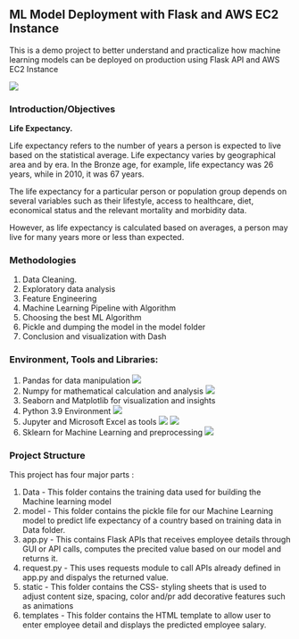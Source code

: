 ## ML Model Deployment with Flask and AWS EC2 Instance
This is a demo project to better understand and practicalize how machine learning models can be deployed on production using Flask API and AWS EC2 Instance

![](Life_expectancy_flask_frame_work.PNG)

### Introduction/Objectives
<p><strong>Life Expectancy.</strong>
<p>Life expectancy refers to the number of years a person is expected to live based on the statistical average. Life expectancy varies by geographical area and by era. In the Bronze age, for example, life expectancy was 26 years, while in 2010, it was 67 years. </p>
<p>The life expectancy for a particular person or population group depends on several variables such as their lifestyle, access to healthcare, diet, economical status and the relevant mortality and morbidity data.</p>
<p>However, as life expectancy is calculated based on averages, a person may live for many years more or less than expected. </p>



### Methodologies
1.	Data Cleaning.
2.	Exploratory data analysis
3.	Feature Engineering
4.	Machine Learning Pipeline with Algorithm
5.  Choosing the best ML Algorithm
6.  Pickle and dumping the model in the model folder
5.	Conclusion and visualization with Dash

### Environment, Tools and Libraries:
1.	Pandas for data manipulation <img src="https://img.shields.io/badge/pandas-%23150458.svg?style=for-the-badge&logo=pandas&logoColor=white">
2.	Numpy for mathematical calculation and analysis <img src="https://img.shields.io/badge/numpy-%23013243.svg?style=for-the-badge&logo=numpy&logoColor=white">
3.	Seaborn and Matplotlib for visualization and insights
4.	Python 3.9 Environment <img src="https://img.shields.io/badge/python-%2314354C.svg?style=for-the-badge&logo=python&logoColor=white">
5.	Jupyter and Microsoft Excel as tools <img src="https://img.shields.io/badge/Microsoft_Excel-217346?style=for-the-badge&logo=microsoft-excel&logoColor=white"> <img src="https://img.shields.io/badge/Jupyter-F37626.svg?&style=for-the-badge&logo=Jupyter&logoColor=white" >
6. Sklearn for Machine Learning and preprocessing  <img src="https://img.shields.io/badge/scikit--learn-%23F7931E.svg?style=for-the-badge&logo=scikit-learn&logoColor=white">

### Project Structure
This project has four major parts :
1.  Data - This folder contains the training data used for building the Machine learning model
2.  model - This folder contains the pickle file for our Machine Learning model to predict life expectancy of a country based on training data in Data folder.
2. app.py - This contains Flask APIs that receives employee details through GUI or API calls, computes the precited value based on our model and returns it.
3. request.py - This uses requests module to call APIs already defined in app.py and dispalys the returned value.
4. static - This folder contains the CSS- styling sheets that is used to adjust content size, spacing, color and/pr add decorative features such as animations
5. templates - This folder contains the HTML template to allow user to enter employee detail and displays the predicted employee salary.

